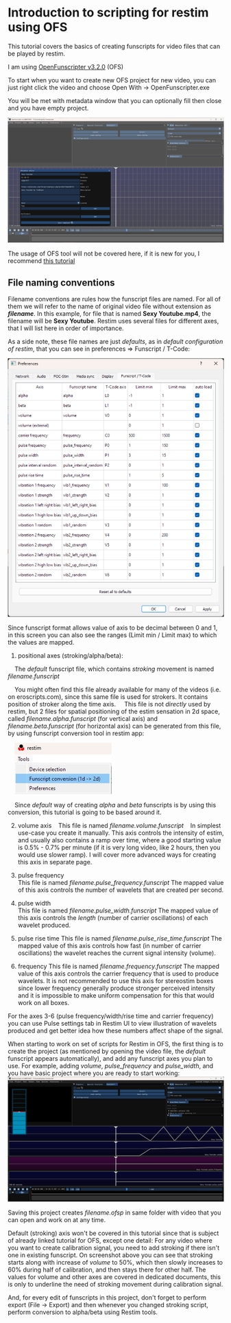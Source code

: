 # Introduction to scripting for restim using OFS

  

This tutorial covers the basics of creating funscripts for video files that can be played by restim.

I am using [OpenFunscripter v3.2.0](https://github.com/OpenFunscripter/OFS/releases/tag/v3.2.0) (OFS)

  
  

To start when you want to create new OFS project for new video, you can just right click the video and choose Open With -> OpenFunscripter.exe
  

You will be met with metadata window that you can optionally fill then close and you have empty project. 

![ofs](ofs_01.png)

The usage of OFS tool will not be covered here, if it is new for you, I recommend [this tutorial](https://discuss.eroscripts.com/t/how-to-script-in-openfunscripter-video-tutorial/16637/1)


## File naming conventions

Filename conventions are rules how the funscript files are named. For all of them we will refer to the name of original video file without extension as ***filename***. In this example, for file that is named **Sexy Youtube.mp4**, the filename will be **Sexy Youtube**. Restim uses several files for different axes, that I will list here in order of importance.

  

As a side note, these file names are just *defaults*, as in *default configuration of restim*, that you can see in preferences => Funscript / T-Code:

![restim_preferences_funscript_tcode.png](restim_preferences_funscript_tcode.png)

Since funscript format allows value of axis to be decimal between 0 and 1, in this screen you can also see the ranges (Limit min / Limit max) to which the values are mapped.
  

1. positional axes (stroking/alpha/beta):

    The *default* funscript file, which contains *stroking* movement is named *filename.funscript*

    You might often find this file already available for many of the videos (i.e. on eroscripts.com), since this same file is used for strokers. It contains position of stroker along the time axis.     This file is not *directly* used by restim, but 2 files for spatial positioning of the estim sensation in 2d space, called *filename.alpha.funscript* (for vertical axis) and *filename.beta.funscript* (for horizontal axis) can be generated from this file, by using funscript conversion tool in restim app:

    ![restim_funscript_conversion_tool.png](restim_funscript_conversion_tool.png)

    Since *default* way of creating *alpha* and *beta* funscripts is by using this conversion, this tutorial is going to be based around it.

  

2. volume axis
   This file is named *filename.volume.funscript*
   In simplest use-case you create it manually. This axis controls the intensity of estim, and usually also contains a ramp over time, where a good starting value is 0.5% - 0.7% per minute (if it is very long video, like 2 hours, then you would use slower ramp). I will cover more advanced ways for creating this axis in separate page.

3. pulse frequency   
   This file is named *filename.pulse_frequency.funscript*
   The mapped value of this axis controls the number of wavelets that are created per second.

4. pulse width   
   This file is named *filename.pulse_width.funscript*
   The mapped value of this axis controls the *length* (number of carrier oscillations) of each wavelet produced.
   
5. pulse rise time
   This file is named *filename.pulse_rise_time.funscript*
   The mapped value of this axis controls how fast (in number of carrier oscillations) the wavelet reaches the current signal intensity (volume).

6. frequency
   This file is named *filename.frequency.funscript*
   The mapped value of this axis controls the carrier frequency that is used to produce wavelets. It is not recommended to use this axis for stereostim boxes since lower frequency generally produce stronger perceived intensity and it is impossible to make uniform compensation for this that would work on all boxes.

For the axes 3-6 (pulse frequency/width/rise time and carrier frequency) you can use Pulse settings tab in Restim UI to view illustration of wavelets produced and get better idea how these numbers affect shape of the signal.


When starting to work on set of scripts for Restim in OFS, the first thing is to create the project (as mentioned by opening the video file, the *default* funscript appears automatically), and add any funscript axes you plan to use.
For example, adding *volume*, *pulse_frequency* and *pulse_width*, and you have basic project where you are ready to start working:
![ofs_project_created.png](ofs_project_created.png)

Saving this project creates *filename.ofsp* in same folder with video that you can open and work on at any time.

Default (stroking) axis won't be covered in this tutorial since that is subject of already linked tutorial for OFS, except one detail:
For any video where you want to create calibration signal, you need to add stroking if there isn't one in existing funscript. On screenshot above you can see that stroking starts along with increase of *volume* to 50%, which then slowly increases to 60% during half of calibration, and then stays there for other half.
The values for volume and other axes are covered in dedicated documents, this is only to underline the need of stroking movement during calibration signal.

And, for every edit of funscripts in this project, don't forget to perform export (File -> Export) and then whenever you changed stroking script, perform conversion to alpha/beta using Restim tools.
